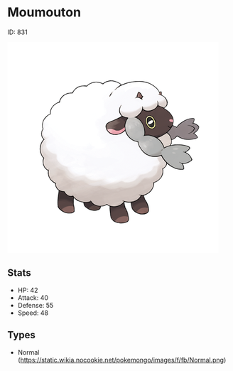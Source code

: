 # Moumouton


ID: 831

![](https://raw.githubusercontent.com/PokeAPI/sprites/master/sprites/pokemon/other/official-artwork/831.png "Moumouton")

## Stats


 - HP: 42
 - Attack: 40
 - Defense: 55
 - Speed: 48

## Types


 - Normal (https://static.wikia.nocookie.net/pokemongo/images/f/fb/Normal.png)
